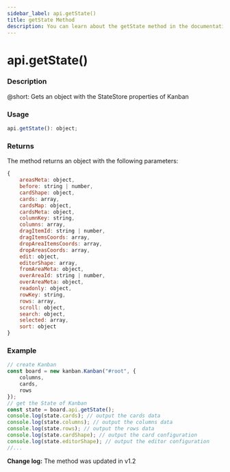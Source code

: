 ```yaml
---
sidebar_label: api.getState()
title: getState Method
description: You can learn about the getState method in the documentation of the DHTMLX JavaScript Kanban library. Browse developer guides and API reference, try out code examples and live demos, and download a free 30-day evaluation version of DHTMLX Kanban.
---
```


# api.getState()

### Description

@short: Gets an object with the StateStore properties of Kanban

### Usage

~~~jsx {}
api.getState(): object;
~~~

### Returns

The method returns an object with the following parameters:

~~~jsx {}
{	
	areasMeta: object, 
	before: string | number, 
	cardShape: object,
	cards: array,
	cardsMap: object,
	cardsMeta: object,
	columnKey: string,
	columns: array,
	dragItemId: string | number, 
	dragItemsCoords: array, 
	dropAreaItemsCoords: array, 
	dropAreasCoords: array, 
	edit: object,
	editorShape: array,
	fromAreaMeta: object,
	overAreaId: string | number, 
    overAreaMeta: object,
	readonly: object,
	rowKey: string,
	rows: array,
	scroll: object,
	search: object,
	selected: array, 
	sort: object
}
~~~  

### Example

~~~jsx {7-14}
// create Kanban
const board = new kanban.Kanban("#root", {
	columns,
	cards,
	rows
});
// get the State of Kanban
const state = board.api.getState();
console.log(state.cards); // output the cards data
console.log(state.columns); // output the columns data
console.log(state.rows); // output the rows data
console.log(state.cardShape); // output the card configuration
console.log(state.editorShape); // output the editor configuration
//...
~~~

**Change log:** The method was updated in v1.2